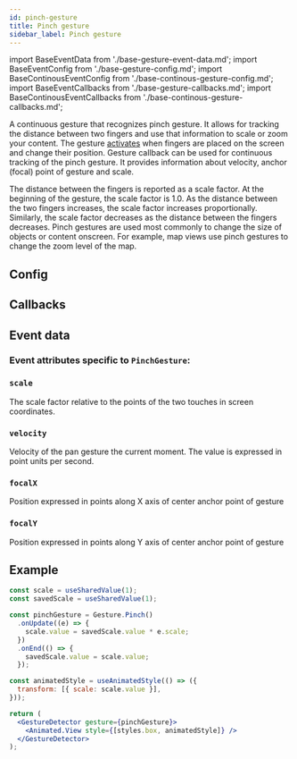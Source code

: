 ```yaml
---
id: pinch-gesture
title: Pinch gesture
sidebar_label: Pinch gesture
---
```


import BaseEventData from './base-gesture-event-data.md';
import BaseEventConfig from './base-gesture-config.md';
import BaseContinousEventConfig from './base-continous-gesture-config.md';
import BaseEventCallbacks from './base-gesture-callbacks.md';
import BaseContinousEventCallbacks from './base-continous-gesture-callbacks.md';

A continuous gesture that recognizes pinch gesture. It allows for tracking the distance between two fingers and use that information to scale or zoom your content.
The gesture [activates](../../under-the-hood/states-events.md#active) when fingers are placed on the screen and change their position.
Gesture callback can be used for continuous tracking of the pinch gesture. It provides information about velocity, anchor (focal) point of gesture and scale.

The distance between the fingers is reported as a scale factor. At the beginning of the gesture, the scale factor is 1.0. As the distance between the two fingers increases, the scale factor increases proportionally.
Similarly, the scale factor decreases as the distance between the fingers decreases.
Pinch gestures are used most commonly to change the size of objects or content onscreen.
For example, map views use pinch gestures to change the zoom level of the map.

## Config

<BaseEventConfig />
<BaseContinousEventConfig />

## Callbacks

<BaseEventCallbacks />
<BaseContinousEventCallbacks />

## Event data

### Event attributes specific to `PinchGesture`:

### `scale`

The scale factor relative to the points of the two touches in screen coordinates.

### `velocity`

Velocity of the pan gesture the current moment. The value is expressed in point units per second.

### `focalX`

Position expressed in points along X axis of center anchor point of gesture

### `focalY`

Position expressed in points along Y axis of center anchor point of gesture

<BaseEventData />

## Example

```jsx
const scale = useSharedValue(1);
const savedScale = useSharedValue(1);

const pinchGesture = Gesture.Pinch()
  .onUpdate((e) => {
    scale.value = savedScale.value * e.scale;
  })
  .onEnd(() => {
    savedScale.value = scale.value;
  });

const animatedStyle = useAnimatedStyle(() => ({
  transform: [{ scale: scale.value }],
}));

return (
  <GestureDetector gesture={pinchGesture}>
    <Animated.View style={[styles.box, animatedStyle]} />
  </GestureDetector>
);
```
